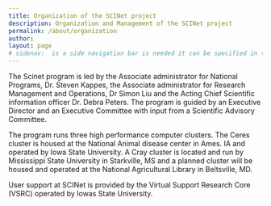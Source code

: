 ```yaml
---
title: Organization of the SCINet project
description: Organization and Management of the SCINet project
permalink: /about/organization
author:
layout: page
# sidenav:  is a side navigation bar is needed it can be specified in the _data/navigation.yml file
---
```


The Scinet program is led by the Associate administrator for National Programs, Dr. Steven Kappes,
the Associate administrator for Research Management and Operations, Dr Simon Liu
 and the Acting Chief Scientific information officer Dr. Debra Peters. The
program is guided by an Executive Director and an Executive Committee with
input from a Scientific Advisory Committee.

The program runs three high performance computer clusters.  The Ceres cluster
is housed at the National Animal disease center in Ames. IA and operated by
Iowa State University. A Cray cluster is located and run by Mississippi State
University in Starkville, MS and a planned cluster will be housed and operated
at the National Agricultural Library in Beltsville, MD.

User support at SCINet is provided by the  Virtual Support Research Core (VSRC)
operated by Iowas State University.

